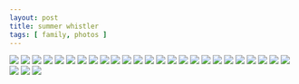 ```yaml
---
layout: post
title: summer whistler
tags: [ family, photos ]
---
```


<div class="fotorama" data-allowfullscreen="true">
<!--https://photos.app.goo.gl/9MU3JAAUpeHdM1mf8-->
    <img src="https://images.northbriton.net/cdn-cgi/image/width=800/https://images.northbriton.net/AP1GczNfyKtJ8isTKlTtL724sA5OALxZJte_F3k3iKsc26hjx96hyDqBJJEAFnBcFZxEnN4gWKvf0JHWKcgv6vEs2uO8MlTc9sB58KtowXb9y35HXN22NyC-" data-full="https://images.northbriton.net/AP1GczNfyKtJ8isTKlTtL724sA5OALxZJte_F3k3iKsc26hjx96hyDqBJJEAFnBcFZxEnN4gWKvf0JHWKcgv6vEs2uO8MlTc9sB58KtowXb9y35HXN22NyC-">
    <img src="https://images.northbriton.net/cdn-cgi/image/width=800/https://images.northbriton.net/AP1GczPrCWnwW52TcDc5unFtDAEbFmG7fme-Vneac_hEtOgDqOlFKpNwtnlOGpgVVsIA646qJQLpXlbzXMbhlZlNRTGqu8Ytnsk54Ia2OZ23WJf_ZuHongk2" data-full="https://images.northbriton.net/AP1GczPrCWnwW52TcDc5unFtDAEbFmG7fme-Vneac_hEtOgDqOlFKpNwtnlOGpgVVsIA646qJQLpXlbzXMbhlZlNRTGqu8Ytnsk54Ia2OZ23WJf_ZuHongk2">
    <img src="https://images.northbriton.net/cdn-cgi/image/width=800/https://images.northbriton.net/AP1GczN7iz9wJuXwFGhy450489kvZ5je5fVoDkdS-BX-MHvH9_7ERZ2SD16n5TjC5LzY6TuTLsd2LmJzCBa2OeSJE1K_9SkO-zWJtD4Q7WOzss_3zQYGXPKQ" data-full="https://images.northbriton.net/AP1GczN7iz9wJuXwFGhy450489kvZ5je5fVoDkdS-BX-MHvH9_7ERZ2SD16n5TjC5LzY6TuTLsd2LmJzCBa2OeSJE1K_9SkO-zWJtD4Q7WOzss_3zQYGXPKQ">
    <img src="https://images.northbriton.net/cdn-cgi/image/width=800/https://images.northbriton.net/AP1GczNg7Z4tbvYGwZse_wiUq_dkdnfuw6l4KVz90vxBHawUIRkev0_lJSVMkZbnEhUbRoUeuQVlZoqVHXaBsP1Dfp3wW9Z3MIGiCjG6mGSiHPpiJnC7DF3D" data-full="https://images.northbriton.net/AP1GczNg7Z4tbvYGwZse_wiUq_dkdnfuw6l4KVz90vxBHawUIRkev0_lJSVMkZbnEhUbRoUeuQVlZoqVHXaBsP1Dfp3wW9Z3MIGiCjG6mGSiHPpiJnC7DF3D">
    <img src="https://images.northbriton.net/cdn-cgi/image/width=800/https://images.northbriton.net/AP1GczNOAwrsaUMV359MV2QfpHMpUKm7rlADAyZZtw7LB4e6TnkcJubH_5A9Fq3rZlYxFwudG0oZaYnp-uY36S_w8WXwSDWxvm4C9ouefS1tE07v50S6ubwV" data-full="https://images.northbriton.net/AP1GczNOAwrsaUMV359MV2QfpHMpUKm7rlADAyZZtw7LB4e6TnkcJubH_5A9Fq3rZlYxFwudG0oZaYnp-uY36S_w8WXwSDWxvm4C9ouefS1tE07v50S6ubwV">
    <img src="https://images.northbriton.net/cdn-cgi/image/width=800/https://images.northbriton.net/AP1GczPRWZr3wO14TKiQBz8qgXJAl1m1kbf0-L5h-9G5K_X5awLwFBr4_XzAUEy5grD4XYEaN9waeoikLsWUwkiKmwHBhsLfx2Rhy9ZyMjNtk2idJafdwN6x" data-full="https://images.northbriton.net/AP1GczPRWZr3wO14TKiQBz8qgXJAl1m1kbf0-L5h-9G5K_X5awLwFBr4_XzAUEy5grD4XYEaN9waeoikLsWUwkiKmwHBhsLfx2Rhy9ZyMjNtk2idJafdwN6x">
    <img src="https://images.northbriton.net/cdn-cgi/image/width=800/https://images.northbriton.net/AP1GczPgjiZ-NfEs01fI6O998zaGkFT6-CMX3A5o9cghrYCoyHVUITHXcfc69QBBjLsgUMzsXmK73OVd4CQHLhJlSITqqjTl2jdLntNi303rH3nGHrOAHD2e" data-full="https://images.northbriton.net/AP1GczPgjiZ-NfEs01fI6O998zaGkFT6-CMX3A5o9cghrYCoyHVUITHXcfc69QBBjLsgUMzsXmK73OVd4CQHLhJlSITqqjTl2jdLntNi303rH3nGHrOAHD2e">
    <img src="https://images.northbriton.net/cdn-cgi/image/width=800/https://images.northbriton.net/AP1GczPcMzk1WWujd9bbj1fi9FMlG0lt7NRbZAvmb3CUkFn3rbwMftwe7QsrNASDturoWxCZYqxhHxyuQxgrApVBsfwzuwNzifEGKQ-nT2p3IgX8uzBZpEw4" data-full="https://images.northbriton.net/AP1GczPcMzk1WWujd9bbj1fi9FMlG0lt7NRbZAvmb3CUkFn3rbwMftwe7QsrNASDturoWxCZYqxhHxyuQxgrApVBsfwzuwNzifEGKQ-nT2p3IgX8uzBZpEw4">
    <img src="https://images.northbriton.net/cdn-cgi/image/width=800/https://images.northbriton.net/AP1GczNzfRNuk_B5fx4KvSzywqgvgJVDSv0QnxCN5T-PYKBPD1f9HB4GUwboQ9r8zleqY4DyTUiceCjkWvbCjZGalBzA5dPqSkKMYITDniAwfdVzlZKJG4X3" data-full="https://images.northbriton.net/AP1GczNzfRNuk_B5fx4KvSzywqgvgJVDSv0QnxCN5T-PYKBPD1f9HB4GUwboQ9r8zleqY4DyTUiceCjkWvbCjZGalBzA5dPqSkKMYITDniAwfdVzlZKJG4X3">
    <img src="https://images.northbriton.net/cdn-cgi/image/width=800/https://images.northbriton.net/AP1GczMLrCBGO95LBnUVJ4UsU64k29E5p1-qZPcaN0ekl8IX9ZYEgD64myrJ4v4aT8fnWD_k8FcgesOueBrW9zgiabyltyRj-5AcoaUg1PceH8wCvEjDA4Ji" data-full="https://images.northbriton.net/AP1GczMLrCBGO95LBnUVJ4UsU64k29E5p1-qZPcaN0ekl8IX9ZYEgD64myrJ4v4aT8fnWD_k8FcgesOueBrW9zgiabyltyRj-5AcoaUg1PceH8wCvEjDA4Ji">
    <img src="https://images.northbriton.net/cdn-cgi/image/width=800/https://images.northbriton.net/AP1GczMyiy0uF9wgiNQPu_2CsIkBvzPYvd4GddfVpWo4Ip0OxTg-dKi4P0B4V_A7Z6gHOqcaBYMh1epLSq5LGfwcAVQuYZVjZ5xhczBGZAYQpiY5J-FGik4g" data-full="https://images.northbriton.net/AP1GczMyiy0uF9wgiNQPu_2CsIkBvzPYvd4GddfVpWo4Ip0OxTg-dKi4P0B4V_A7Z6gHOqcaBYMh1epLSq5LGfwcAVQuYZVjZ5xhczBGZAYQpiY5J-FGik4g">
    <img src="https://images.northbriton.net/cdn-cgi/image/width=800/https://images.northbriton.net/AP1GczM-5Xwnc9gCUM--SCJUQo0raxugJEVMCmx_8TKJhqldsLeq5j-so79dK93ne8wEPuYGzhUoTdBSTXPHd0DvGUYtlx4rNNMPGibXFIXZMTvWgnu5m1_C" data-full="https://images.northbriton.net/AP1GczM-5Xwnc9gCUM--SCJUQo0raxugJEVMCmx_8TKJhqldsLeq5j-so79dK93ne8wEPuYGzhUoTdBSTXPHd0DvGUYtlx4rNNMPGibXFIXZMTvWgnu5m1_C">
    <img src="https://images.northbriton.net/cdn-cgi/image/width=800/https://images.northbriton.net/AP1GczOirC28BlF6HRXgn_wwZXiPIHljSLnfelKTJeUj5KEGMUGTSYPPlQHWWmmkCZ2Bjvj-a2NhefdfkPgFM1lPhHa6kooFDnLbKRV6sUqWaiNA1CauD65I" data-full="https://images.northbriton.net/AP1GczOirC28BlF6HRXgn_wwZXiPIHljSLnfelKTJeUj5KEGMUGTSYPPlQHWWmmkCZ2Bjvj-a2NhefdfkPgFM1lPhHa6kooFDnLbKRV6sUqWaiNA1CauD65I">
    <img src="https://images.northbriton.net/cdn-cgi/image/width=800/https://images.northbriton.net/AP1GczPdTLAKMCvD7BxqHz_1cyo9WbUB-ZBZDVsxfbGNKdEwXwEGiUeV6G9QqCh3wrC5qWxOLKK_lPVqm0o7VB5EpNbCeA0F-O-1gZMji5tQ5qkv1iv6lZDb" data-full="https://images.northbriton.net/AP1GczPdTLAKMCvD7BxqHz_1cyo9WbUB-ZBZDVsxfbGNKdEwXwEGiUeV6G9QqCh3wrC5qWxOLKK_lPVqm0o7VB5EpNbCeA0F-O-1gZMji5tQ5qkv1iv6lZDb">
    <img src="https://images.northbriton.net/cdn-cgi/image/width=800/https://images.northbriton.net/AP1GczNNuQ1H_s-EFpbTTwft_J02CjpVB0547gANaitJaubT9ZC4vzVlis7OVhBm3cddPkATVZT7hAvMzePkcURfMdT7FM7bU9eQ8zboFhfWatAEJtyLiaOo" data-full="https://images.northbriton.net/AP1GczNNuQ1H_s-EFpbTTwft_J02CjpVB0547gANaitJaubT9ZC4vzVlis7OVhBm3cddPkATVZT7hAvMzePkcURfMdT7FM7bU9eQ8zboFhfWatAEJtyLiaOo">
    <img src="https://images.northbriton.net/cdn-cgi/image/width=800/https://images.northbriton.net/AP1GczMGLxs-SuBclMgzSii2QZQgbreOGLg-zvExFn_Nw1iBx4VYLjiZvAFzE1p42-vYzz_btWfjckoOt-V3R5j3x6NJk_Q1augxduZktUcS6WfOBEVnYy3Z" data-full="https://images.northbriton.net/AP1GczMGLxs-SuBclMgzSii2QZQgbreOGLg-zvExFn_Nw1iBx4VYLjiZvAFzE1p42-vYzz_btWfjckoOt-V3R5j3x6NJk_Q1augxduZktUcS6WfOBEVnYy3Z">
    <img src="https://images.northbriton.net/cdn-cgi/image/width=800/https://images.northbriton.net/AP1GczMPcQcPuUPu4y8GqY4vyKyOcEZ9iBiqNXHBR2jJqD4McanJ4s1ReaVgtJ_AX4UiSXGwUVts1Gq_By6dxY6jy9nM_LKU-8o8RkFX4bPzO2mOYKA4q3-5" data-full="https://images.northbriton.net/AP1GczMPcQcPuUPu4y8GqY4vyKyOcEZ9iBiqNXHBR2jJqD4McanJ4s1ReaVgtJ_AX4UiSXGwUVts1Gq_By6dxY6jy9nM_LKU-8o8RkFX4bPzO2mOYKA4q3-5">
    <img src="https://images.northbriton.net/cdn-cgi/image/width=800/https://images.northbriton.net/AP1GczOek--FypmJSzBKNgWfWwJF8jzNmajucwdtGi3iJqV3PI-qSvtbBVq_-G2FTxoK_gDsmYhNOPFBTet1o-_BLiEI6LjbuQoDm9SC7zZ3wCg_4sOSTgUq" data-full="https://images.northbriton.net/AP1GczOek--FypmJSzBKNgWfWwJF8jzNmajucwdtGi3iJqV3PI-qSvtbBVq_-G2FTxoK_gDsmYhNOPFBTet1o-_BLiEI6LjbuQoDm9SC7zZ3wCg_4sOSTgUq">
    <img src="https://images.northbriton.net/cdn-cgi/image/width=800/https://images.northbriton.net/AP1GczM31hM70TSNTw82FhcPjK1bj48UY5pybzDpNXx7NXzgeGPr9Ir6ipusLjTvGJvySDX5r0u8yKgB95N3Mu3NHENW0FHspCZI1Vs5p-09al2T7u2nKPZ_" data-full="https://images.northbriton.net/AP1GczM31hM70TSNTw82FhcPjK1bj48UY5pybzDpNXx7NXzgeGPr9Ir6ipusLjTvGJvySDX5r0u8yKgB95N3Mu3NHENW0FHspCZI1Vs5p-09al2T7u2nKPZ_">
    <img src="https://images.northbriton.net/cdn-cgi/image/width=800/https://images.northbriton.net/AP1GczOChIjChdGMd8j1EyYaM6cGL0e8nuRNVLP-6AwYu6nAgBaaFTQH6R8DeFXhfmytkIZb4seCKWTAT9IIQNyOODT9EYQCQWdbLXfzdoF-AEDo5CH3cNgl" data-full="https://images.northbriton.net/AP1GczOChIjChdGMd8j1EyYaM6cGL0e8nuRNVLP-6AwYu6nAgBaaFTQH6R8DeFXhfmytkIZb4seCKWTAT9IIQNyOODT9EYQCQWdbLXfzdoF-AEDo5CH3cNgl">
    <img src="https://images.northbriton.net/cdn-cgi/image/width=800/https://images.northbriton.net/AP1GczNbEys8jSuSVa4o9eKNblR1ZJLbbINM8e6vaGbAqVg4rcQNOK3ZEpJrqyT8F025B7iXdlfSVqKSVBCqhI7KyKN5MkPLHs6AeTL-4x-GlB97bmkAGUKx" data-full="https://images.northbriton.net/AP1GczNbEys8jSuSVa4o9eKNblR1ZJLbbINM8e6vaGbAqVg4rcQNOK3ZEpJrqyT8F025B7iXdlfSVqKSVBCqhI7KyKN5MkPLHs6AeTL-4x-GlB97bmkAGUKx">
    <img src="https://images.northbriton.net/cdn-cgi/image/width=800/https://images.northbriton.net/AP1GczNXpfS32ncJBAfa4XOVLp5La6hWyRYUublhoUprNQdLeiYLyzOCABuIojWfrI07SF-mk9ePotSsqv2C05B5viI_-d5DFxJOT4Sv5_dUvulQ8hQo9S7Q" data-full="https://images.northbriton.net/AP1GczNXpfS32ncJBAfa4XOVLp5La6hWyRYUublhoUprNQdLeiYLyzOCABuIojWfrI07SF-mk9ePotSsqv2C05B5viI_-d5DFxJOT4Sv5_dUvulQ8hQo9S7Q">
    <img src="https://images.northbriton.net/cdn-cgi/image/width=800/https://images.northbriton.net/AP1GczMKJk11VqZt2z2PxTW_maf3qx-M6yKxN08YBVWWrah_lJ5YmoJmTBZ13gi1uswQirQ6BL6-j_Xy3LpdEuGRMBLqEFTJYdCiaMaUykim0bryv3k5e2Ho" data-full="https://images.northbriton.net/AP1GczMKJk11VqZt2z2PxTW_maf3qx-M6yKxN08YBVWWrah_lJ5YmoJmTBZ13gi1uswQirQ6BL6-j_Xy3LpdEuGRMBLqEFTJYdCiaMaUykim0bryv3k5e2Ho">
    <img src="https://images.northbriton.net/cdn-cgi/image/width=800/https://images.northbriton.net/AP1GczPxp1Nqfd4muLBm0CHy8b9JHc2F3wN4ORdGfakh_gNrJVzWRlg92UE-eNNjTI0eAuA4NPmydP2ahkAu-OJPmCw4lq3dbzbUSVKPdyN9X7Oq3HyyaxF4" data-full="https://images.northbriton.net/AP1GczPxp1Nqfd4muLBm0CHy8b9JHc2F3wN4ORdGfakh_gNrJVzWRlg92UE-eNNjTI0eAuA4NPmydP2ahkAu-OJPmCw4lq3dbzbUSVKPdyN9X7Oq3HyyaxF4">
    <img src="https://images.northbriton.net/cdn-cgi/image/width=800/https://images.northbriton.net/AP1GczODqlgfcI2OzRAsNOWos-_kc5CxYmL1KkgIxrGWiQxe0hkkxi9oSjCLYchvkJLkamQITq5bJQkL5fuPCSDGfXI7rzmLHvf8bZVBAdC1KviXRd5d9TJE" data-full="https://images.northbriton.net/AP1GczODqlgfcI2OzRAsNOWos-_kc5CxYmL1KkgIxrGWiQxe0hkkxi9oSjCLYchvkJLkamQITq5bJQkL5fuPCSDGfXI7rzmLHvf8bZVBAdC1KviXRd5d9TJE">
    <img src="https://images.northbriton.net/cdn-cgi/image/width=800/https://images.northbriton.net/AP1GczOsmZLqhSC25odvYb3AsqxSvFi4n3kIxghD2vWLRyCb0gPOdJSAoNcQy63294HApaBFsx56OFRFIR9baOeQJk1DlOQ7YyZPSluxiUECsCkTs8k-qj68" data-full="https://images.northbriton.net/AP1GczOsmZLqhSC25odvYb3AsqxSvFi4n3kIxghD2vWLRyCb0gPOdJSAoNcQy63294HApaBFsx56OFRFIR9baOeQJk1DlOQ7YyZPSluxiUECsCkTs8k-qj68">
    <img src="https://images.northbriton.net/cdn-cgi/image/width=800/https://images.northbriton.net/AP1GczMFy2REiIUmayKR5Lnt6unoMlvzDy9OyKYrVtTdxxI6ii65y4DVn3kI9Xk_F_EOfjbpgfmCulUH7eNWGMCBaS2MurCGP21ALPz3yk0AsHcT0km08nbu" data-full="https://images.northbriton.net/AP1GczMFy2REiIUmayKR5Lnt6unoMlvzDy9OyKYrVtTdxxI6ii65y4DVn3kI9Xk_F_EOfjbpgfmCulUH7eNWGMCBaS2MurCGP21ALPz3yk0AsHcT0km08nbu">
    <img src="https://images.northbriton.net/cdn-cgi/image/width=800/https://images.northbriton.net/AP1GczP50sIMwDnRiEt9GN1glSH0uDjWf68HXW7ckvcglItoOr8VrWoeTfihHXP9SiUb3LjRDNHemjoGTGp5Pz4DIpFCRyMO752L7RrdpZqd37Idjnvv3MNi" data-full="https://images.northbriton.net/AP1GczP50sIMwDnRiEt9GN1glSH0uDjWf68HXW7ckvcglItoOr8VrWoeTfihHXP9SiUb3LjRDNHemjoGTGp5Pz4DIpFCRyMO752L7RrdpZqd37Idjnvv3MNi">
</div>
